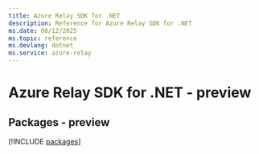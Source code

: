 ```yaml
---
title: Azure Relay SDK for .NET
description: Reference for Azure Relay SDK for .NET
ms.date: 08/12/2025
ms.topic: reference
ms.devlang: dotnet
ms.service: azure-relay
---
```

# Azure Relay SDK for .NET - preview
## Packages - preview
[!INCLUDE [packages](relay-index.md)]